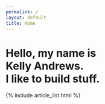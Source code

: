 ```yaml
---
permalink: /
layout: default
title: Home
---
```


<div class="row padded" id="homeHero">
<div class="col-md-8" id="heroText">
<h1>Hello, my name is<br>Kelly Andrews.<br>I like to build stuff.</h1>
</div>
</div>
<section class="articles padded">
    {% include article_list.html %}
</section>
